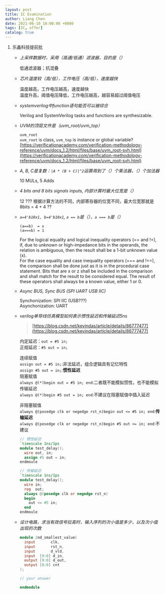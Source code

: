 ```yaml
---
layout: post
title: IC Examination
author: Liang Chen
date: 2021-06-10 18:00:00 +0800
tags: [IC, offer]
catalog: true
---
```


1. 乐鑫科技提前批

    - *上采样数据时，采用（高通/低通）滤波器，目的是（）*

        低通滤波器；抗混叠

    - *芯片温度较（高/低），工作电压（高/低），速度越快*

        温度越高，工作电压越高，速度越快  
        温度升高，阈值电压降低，工作电压越高，越容易超过阈值电压

    - *systemverilog中function语句能否可以被综合*

        Verilog and SystemVerilog tasks and functions are synthesizable.

    - *UVM的顶层文件是（uvm_root/uvm_top）*

        `uvm_root`  
        `uvm_root` is class, `uvm_top` is instance or global variable?  
        [https://verificationacademy.com/verification-methodology-reference/uvm/docs_1.2/html/files/base/uvm_root-svh.html](https://verificationacademy.com/verification-methodology-reference/uvm/docs_1.2/html/files/base/uvm_root-svh.html)

    - *A, B, C是复数：`|A * (B + C)|^2`运算用到了（）个乘法器，（）个加法器*
        
        10 MULs, 5 Adds

    - *4 bits and 8 bits signals inputs, 内部计算时最大位宽是（）*

        12 ??? 根据计算方法的不同，内部寄存器的位宽不同，最大位宽那就是 8bits = 4 + 4 ??

    - *`a=4'b10x1, b=4'b10x1`, `a == b`是（），`a === b`是（）*

        ```
        (a==b)  = x
        (a===b) = 1 
        ```

        For the logical equality and logical inequality operators (== and !=), if, due to unknown or high-impedance bits in the operands, the relation is ambiguous, then the result shall be a 1-bit unknown value (x).  
        For the case equality and case inequality operators (=== and !==), the comparison shall be done just as it is in the procedural case statement. Bits that are x or z shall be included in the comparison and shall match for the result to be considered equal. The result of these operators shall always be a known value, either 1 or 0.

    - *Async BUS, Sync BUS (SPI UART USB IIC)*

        Synchonization: SPI IIC (USB???)  
        Asynchonization: UART

    - *verilog单导线仿真模型如何表示惯性延迟和传输延迟5ns*

        > [https://blog.csdn.net/kevindas/article/details/86777477](https://blog.csdn.net/kevindas/article/details/86777477)

        内定延迟：`out = #5 in;`  
        正规延迟：`#5 out = in;`  

        连续赋值  
            `assign out = #5 in;`:非法延迟，组合逻辑具有记忆特性    
            `assign #5 out = in;`:**惯性延迟**  
        阻塞赋值  
            `always @(*)begin out = #5 in; end`:二者既不能模拟惯性，也不能模拟传输延迟  
            `always @(*)begin #5 out = in; end`:不建议在阻塞赋值中插入延迟  

        非阻塞赋值  
            `always @(posedge clk or negedge rst_n)begin out <= #5 in; end`:**传输延迟**  
            `always @(posedge clk or negedge rst_n)begin #5 out <= in; end`:不建议  

        ```verilog
        // 惯性延迟
        `timescale 1ns/1ps
        module test_delay();
          wire out, in;
          assign #5 out = in;
        endmoule

        // 传输延迟
        `timescale 1ns/1ps
        module test_delay();
          wire in;
          reg  out;
          always @(posedge clk or negedge rst_n)
          begin
            out <= #5 in;
          end
        endmoule
        ```

    - *设计电路，求当有效信号拉高时，输入序列的次小值是多少，以及次小值出现的次数*

        ```verilog
        module 2nd_smallest_value(
          input       clk,
          input       rst_n,
          input       d_vld,
          input  [9:0] d_in,
          output [9:0] d_out,
          output [8:0] cnt
        );

        // your answer

        endmodule
        ```
